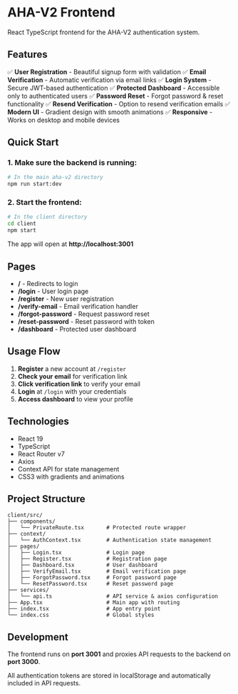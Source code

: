 # AHA-V2 Frontend

React TypeScript frontend for the AHA-V2 authentication system.

## Features

✅ **User Registration** - Beautiful signup form with validation
✅ **Email Verification** - Automatic verification via email links
✅ **Login System** - Secure JWT-based authentication
✅ **Protected Dashboard** - Accessible only to authenticated users
✅ **Password Reset** - Forgot password & reset functionality
✅ **Resend Verification** - Option to resend verification emails
✅ **Modern UI** - Gradient design with smooth animations
✅ **Responsive** - Works on desktop and mobile devices

## Quick Start

### 1. Make sure the backend is running:
```bash
# In the main aha-v2 directory
npm run start:dev
```

### 2. Start the frontend:
```bash
# In the client directory
cd client
npm start
```

The app will open at **http://localhost:3001**

## Pages

- **/** - Redirects to login
- **/login** - User login page
- **/register** - New user registration
- **/verify-email** - Email verification handler
- **/forgot-password** - Request password reset
- **/reset-password** - Reset password with token
- **/dashboard** - Protected user dashboard

## Usage Flow

1. **Register** a new account at `/register`
2. **Check your email** for verification link
3. **Click verification link** to verify your email
4. **Login** at `/login` with your credentials
5. **Access dashboard** to view your profile

## Technologies

- React 19
- TypeScript
- React Router v7
- Axios
- Context API for state management
- CSS3 with gradients and animations

## Project Structure

```
client/src/
├── components/
│   └── PrivateRoute.tsx       # Protected route wrapper
├── context/
│   └── AuthContext.tsx        # Authentication state management
├── pages/
│   ├── Login.tsx              # Login page
│   ├── Register.tsx           # Registration page
│   ├── Dashboard.tsx          # User dashboard
│   ├── VerifyEmail.tsx        # Email verification page
│   ├── ForgotPassword.tsx     # Forgot password page
│   └── ResetPassword.tsx      # Reset password page
├── services/
│   └── api.ts                 # API service & axios configuration
├── App.tsx                    # Main app with routing
├── index.tsx                  # App entry point
└── index.css                  # Global styles
```

## Development

The frontend runs on **port 3001** and proxies API requests to the backend on **port 3000**.

All authentication tokens are stored in localStorage and automatically included in API requests.


